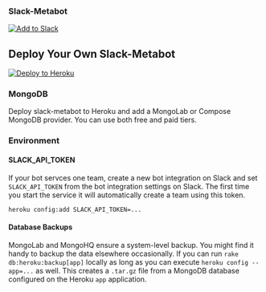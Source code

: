 ### Slack-Metabot

[![Add to Slack](https://platform.slack-edge.com/img/add_to_slack@2x.png)](http://slack-metabot.herokuapp.com)

## Deploy Your Own Slack-Metabot

[![Deploy to Heroku](https://www.herokucdn.com/deploy/button.png)](https://heroku.com/deploy?template=https://github.com/dblock/slack-metabot)

### MongoDB

Deploy slack-metabot to Heroku and add a MongoLab or Compose MongoDB provider. You can use both free and paid tiers.

### Environment

#### SLACK_API_TOKEN

If your bot servces one team, create a new bot integration on Slack and set `SLACK_API_TOKEN` from the bot integration settings on Slack. The first time you start the service it will automatically create a team using this token.

```
heroku config:add SLACK_API_TOKEN=...
```

#### Database Backups

MongoLab and MongoHQ ensure a system-level backup. You might find it handy to backup the data elsewhere occasionally. If you can run `rake db:heroku:backup[app]` locally as long as you can execute `heroku config --app=...` as well. This creates a `.tar.gz` file from a MongoDB database configured on the Heroku `app` application.
